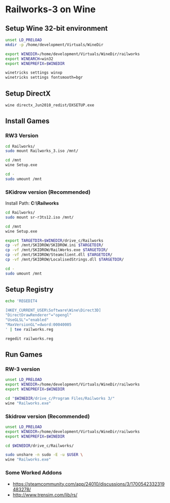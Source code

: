 # Railworks-3 on Wine

## Setup Wine 32-bit environment

```sh
unset LD_PRELOAD
mkdir -p /home/development/Virtuals/WineDir

export WINEDIR=/home/development/Virtuals/WineDir/railworks
export WINEARCH=win32
export WINEPREFIX=$WINEDIR
```

```sh
winetricks settings winxp
winetricks settings fontsmooth=bgr
```

## Setup DirectX

```sh
wine directx_Jun2010_redist/DXSETUP.exe
```

## Install Games

### RW3 Version

```sh
cd Railworks/
sudo mount Railworks_3.iso /mnt/

cd /mnt
wine Setup.exe

cd -
sudo umount /mnt
```

### SKidrow version (Recommended)

Install Path: **C:\Railworks**

```sh
cd Railworks/
sudo mount sr-r3ts12.iso /mnt/

cd /mnt
wine Setup.exe

export TARGETDIR=$WINEDIR/drive_c/Railworks
cp -vf /mnt/SKIDROW/SKIDROW.ini $TARGETDIR/
cp -vf /mnt/SKIDROW/RailWorks.exe $TARGETDIR/
cp -vf /mnt/SKIDROW/Steamclient.dll $TARGETDIR/
cp -vf /mnt/SKIDROW/LocalisedStrings.dll $TARGETDIR/

cd -
sudo umount /mnt
```

## Setup Registry

```sh
echo 'REGEDIT4

[HKEY_CURRENT_USER\Software\Wine\Direct3D]
"DirectDrawRenderer"="opengl"
"UseGLSL"="enabled"
"MaxVersionGL"=dword:00040005
' | tee railworks.reg

regedit railworks.reg
```

## Run Games

### RW-3 version

```sh
unset LD_PRELOAD
export WINEDIR=/home/development/Virtuals/WineDir/railworks
export WINEPREFIX=$WINEDIR

cd "$WINEDIR/drive_c/Program Files/Railworks 3/"
wine "Railworks.exe"
```

### Skidrow version (Recommended)

```sh
unset LD_PRELOAD
export WINEDIR=/home/development/Virtuals/WineDir/railworks
export WINEPREFIX=$WINEDIR

cd $WINEDIR/drive_c/Railworks/

sudo unshare -n sudo -E -u $USER \
wine "Railworks.exe"
```

### Some Worked Addons

- https://steamcommunity.com/app/24010/discussions/3/1700542332319483278/
- http://www.trensim.com/lib/rs/


